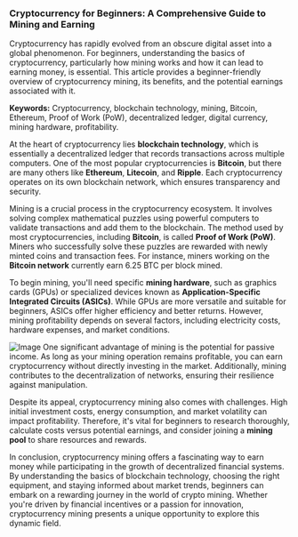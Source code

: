 ### Cryptocurrency for Beginners: A Comprehensive Guide to Mining and Earning

Cryptocurrency has rapidly evolved from an obscure digital asset into a global phenomenon. For beginners, understanding the basics of cryptocurrency, particularly how mining works and how it can lead to earning money, is essential. This article provides a beginner-friendly overview of cryptocurrency mining, its benefits, and the potential earnings associated with it.

**Keywords:** Cryptocurrency, blockchain technology, mining, Bitcoin, Ethereum, Proof of Work (PoW), decentralized ledger, digital currency, mining hardware, profitability.

At the heart of cryptocurrency lies **blockchain technology**, which is essentially a decentralized ledger that records transactions across multiple computers. One of the most popular cryptocurrencies is **Bitcoin**, but there are many others like **Ethereum**, **Litecoin**, and **Ripple**. Each cryptocurrency operates on its own blockchain network, which ensures transparency and security.

Mining is a crucial process in the cryptocurrency ecosystem. It involves solving complex mathematical puzzles using powerful computers to validate transactions and add them to the blockchain. The method used by most cryptocurrencies, including **Bitcoin**, is called **Proof of Work (PoW)**. Miners who successfully solve these puzzles are rewarded with newly minted coins and transaction fees. For instance, miners working on the **Bitcoin network** currently earn 6.25 BTC per block mined.

To begin mining, you'll need specific **mining hardware**, such as graphics cards (GPUs) or specialized devices known as **Application-Specific Integrated Circuits (ASICs)**. While GPUs are more versatile and suitable for beginners, ASICs offer higher efficiency and better returns. However, mining profitability depends on several factors, including electricity costs, hardware expenses, and market conditions.


![Image](https://github.com/user-attachments/assets/31692037-0104-4703-abd1-696b6a7dd41b)
One significant advantage of mining is the potential for passive income. As long as your mining operation remains profitable, you can earn cryptocurrency without directly investing in the market. Additionally, mining contributes to the decentralization of networks, ensuring their resilience against manipulation.

Despite its appeal, cryptocurrency mining also comes with challenges. High initial investment costs, energy consumption, and market volatility can impact profitability. Therefore, it's vital for beginners to research thoroughly, calculate costs versus potential earnings, and consider joining a **mining pool** to share resources and rewards.

In conclusion, cryptocurrency mining offers a fascinating way to earn money while participating in the growth of decentralized financial systems. By understanding the basics of blockchain technology, choosing the right equipment, and staying informed about market trends, beginners can embark on a rewarding journey in the world of crypto mining. Whether you're driven by financial incentives or a passion for innovation, cryptocurrency mining presents a unique opportunity to explore this dynamic field.